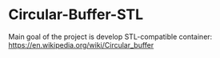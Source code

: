 # Circular-Buffer-STL
Main goal of the project is develop STL-compatible container: https://en.wikipedia.org/wiki/Circular_buffer
